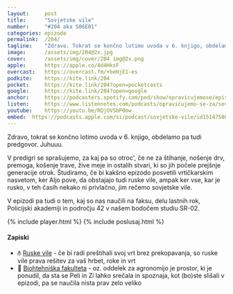 ```yaml
---
layout: 	post
title:  	"Sovjetske vile"
number: 	"#204 aka S06E01"
categories:	epizode
permalink:	/204/
tagline: 	"Zdravo. Tokrat se končno lotimo uvoda v 6. knjigo, obdelamo pa tudi predgovor. Juhuuu. Eionu še vedno ne rečemo Owen. Vprašanje, če mu sploh kdaj bomo."
image:		/assets/img/204@2x.jpg
cover:		/assets/img/cover/204 img@2x.png
apple:		https://apple.co/4d4HksF
overcast:	https://overcast.fm/+beHjE1-es
podkite:	https://kite.link/204
pocket:		https://kite.link/204?open=pocketcasts
google:		https://kite.link/204?open=google
anchor:		https://podcasters.spotify.com/pod/show/opravicujemose/episodes/Sovjetske-vile-e2imedf
listen:		https://www.listennotes.com/podcasts/opravičujemo-se-za/sovjetske-vile-aR6FJ2vL1ex/embed/
youtube:	https://youtu.be/RQjOVSbP0ow
embed:	https://podcasts.apple.com/si/podcast/sovjetske-vile/id1514750013?i=1000653153861
---
```


Zdravo, tokrat se končno lotimo uvoda v 6. knjigo, obdelamo pa tudi predgovor. Juhuuu. 

V predigri se sprašujemo, za kaj pa so otroc', če ne za štihanje, nošenje drv, premoga, košenje trave, žive meje in ostalih stvari, ki so jih počele prejšnje generacije otrok. Študiramo, če bi kakšno epizodo posvetili vrtičkarskim nasvetom, ker Aljo pove, da obstajajo tudi ruske vile, ampak ker vse, kar je rusko, v teh časih nekako ni privlačno, jim rečemo sovjetske vile. 

V epizodi pa tudi o tem, kaj so nas naučili na faksu, delu lastnih rok, Policijski akademiji in področju 42 v našem bodočem studiu SR-02. 

{% include player.html %}
{% include poslusaj.html %}

<!--break-->

#### Zapiski

- ⫚ [Ruske vile](https://www.youtube.com/watch?v=em3Vk1piyCs) - če bi radi preštihali svoj vrt brez prekopavanja, so ruske vile prava rešitev za vaš hrbet, roke in vrt 
- 🏫 [Biohtehniška fakulteta](https://www.bf.uni-lj.si/) - oz. oddelek za agronomijo je prostor, ki je ponudil, da sta se Peli in Zi lahko srečala in spoznaja, kot (bo)ste slišali v epizodi, pa se naučila nista prav zelo veliko

